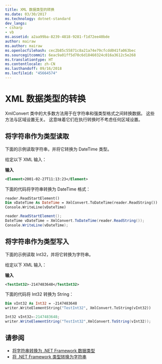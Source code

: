 ```yaml
---
title: XML 数据类型的转换
ms.date: 03/30/2017
ms.technology: dotnet-standard
dev_langs:
- csharp
- vb
ms.assetid: a2aa99ba-8239-4818-9281-f1d72ee40bde
author: mairaw
ms.author: mairaw
ms.openlocfilehash: cec2b85c55871c8a21a74e79cfcdd041fa063bec
ms.sourcegitcommit: 6eac9a01ff5d70c6d18460324c016a3612c5e268
ms.translationtype: HT
ms.contentlocale: zh-CN
ms.lasthandoff: 09/16/2018
ms.locfileid: "45664574"
---
```

# <a name="conversion-of-xml-data-types"></a>XML 数据类型的转换
XmlConvert 类中的大多数方法用于在字符串和强类型格式之间转换数据。 这些方法与区域设置无关。 这意味着它们在执行转换时不考虑任何区域设置。  
  
## <a name="reading-string-as-types"></a>将字符串作为类型读取  
 下面的示例读取字符串，并将它转换为 DateTime 类型。  
  
 给定以下 XML 输入：  
  
 **输入**  
  
```xml  
<Element>2001-02-27T11:13:23</Element>  
```  
  
 下面的代码将字符串转换为 DateTime 格式：  
  
```vb  
reader.ReadStartElement()  
Dim vDateTime As DateTime = XmlConvert.ToDateTime(reader.ReadString())  
Console.WriteLine(vDateTime)  
```  
  
```csharp  
reader.ReadStartElement();  
DateTime vDateTime = XmlConvert.ToDateTime(reader.ReadString());  
Console.WriteLine(vDateTime);  
```  
  
## <a name="writing-strings-as-types"></a>将字符串作为类型写入  
 下面的示例读取 Int32，并将它转换为字符串。  
  
 给定以下 XML 输入：  
  
 **输入**  
  
```xml  
<TestInt32>-2147483648</TestInt32>  
```  
  
 下面的代码将 Int32 转换为 String：  
  
```vb  
Dim vInt32 As Int32 = -2147483648  
writer.WriteElementString("TestInt32", XmlConvert.ToString(vInt32))  
```  
  
```csharp  
Int32 vInt32=-2147483648;  
writer.WriteElementString("TestInt32",XmlConvert.ToString(vInt32));  
```  
  
## <a name="see-also"></a>请参阅

- [将字符串转换为 .NET Framework 数据类型](../../../../docs/standard/data/xml/converting-strings-to-dotnet-data-types.md)  
- [将 .NET Framework 类型转换为字符串](../../../../docs/standard/data/xml/converting-dotnet-types-to-strings.md)
